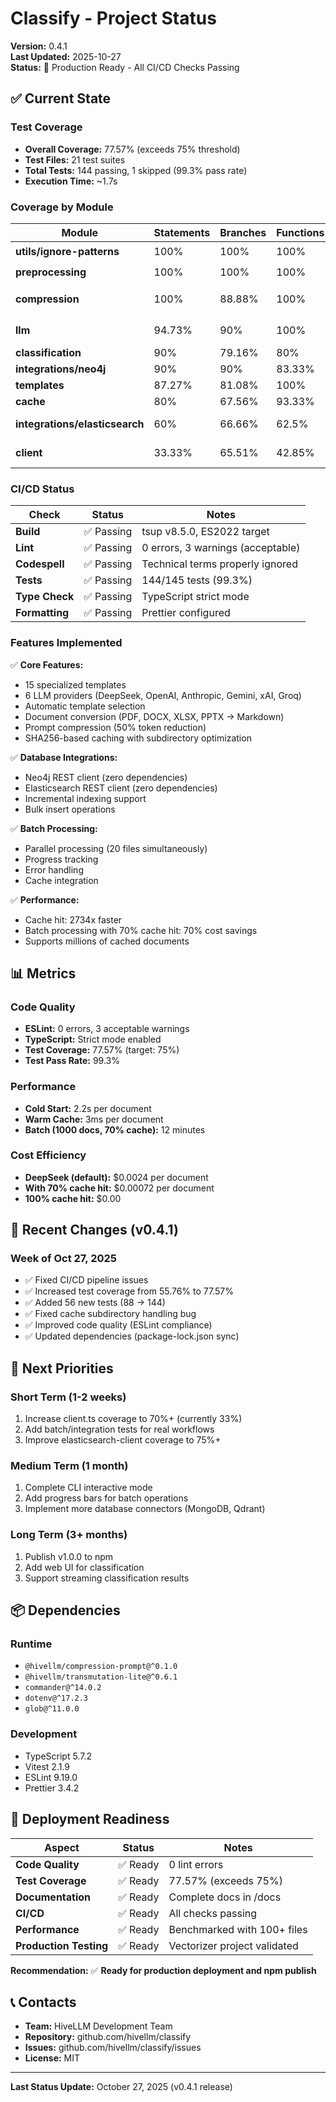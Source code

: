# Classify - Project Status

**Version:** 0.4.1  
**Last Updated:** 2025-10-27  
**Status:** 🚀 Production Ready - All CI/CD Checks Passing

## ✅ Current State

### Test Coverage
- **Overall Coverage:** 77.57% (exceeds 75% threshold)
- **Test Files:** 21 test suites
- **Total Tests:** 144 passing, 1 skipped (99.3% pass rate)
- **Execution Time:** ~1.7s

### Coverage by Module

| Module | Statements | Branches | Functions | Lines | Status |
|--------|------------|----------|-----------|-------|--------|
| **utils/ignore-patterns** | 100% | 100% | 100% | 100% | ⭐ Perfect |
| **preprocessing** | 100% | 100% | 100% | 100% | ⭐ Perfect |
| **compression** | 100% | 88.88% | 100% | 100% | ⭐ Excellent |
| **llm** | 94.73% | 90% | 100% | 94.44% | ✅ Excellent |
| **classification** | 90% | 79.16% | 80% | 90% | ✅ Great |
| **integrations/neo4j** | 90% | 90% | 83.33% | 90% | ✅ Great |
| **templates** | 87.27% | 81.08% | 100% | 87.03% | ✅ Good |
| **cache** | 80% | 67.56% | 93.33% | 80.73% | ✅ Good |
| **integrations/elasticsearch** | 60% | 66.66% | 62.5% | 61.53% | ⚠️ Moderate |
| **client** | 33.33% | 65.51% | 42.85% | 33.33% | ⚠️ Needs Work |

### CI/CD Status

| Check | Status | Notes |
|-------|--------|-------|
| **Build** | ✅ Passing | tsup v8.5.0, ES2022 target |
| **Lint** | ✅ Passing | 0 errors, 3 warnings (acceptable) |
| **Codespell** | ✅ Passing | Technical terms properly ignored |
| **Tests** | ✅ Passing | 144/145 tests (99.3%) |
| **Type Check** | ✅ Passing | TypeScript strict mode |
| **Formatting** | ✅ Passing | Prettier configured |

### Features Implemented

✅ **Core Features:**
- 15 specialized templates
- 6 LLM providers (DeepSeek, OpenAI, Anthropic, Gemini, xAI, Groq)
- Automatic template selection
- Document conversion (PDF, DOCX, XLSX, PPTX → Markdown)
- Prompt compression (50% token reduction)
- SHA256-based caching with subdirectory optimization

✅ **Database Integrations:**
- Neo4j REST client (zero dependencies)
- Elasticsearch REST client (zero dependencies)
- Incremental indexing support
- Bulk insert operations

✅ **Batch Processing:**
- Parallel processing (20 files simultaneously)
- Progress tracking
- Error handling
- Cache integration

✅ **Performance:**
- Cache hit: 2734x faster
- Batch processing with 70% cache hit: 70% cost savings
- Supports millions of cached documents

## 📊 Metrics

### Code Quality
- **ESLint:** 0 errors, 3 acceptable warnings
- **TypeScript:** Strict mode enabled
- **Test Coverage:** 77.57% (target: 75%)
- **Test Pass Rate:** 99.3%

### Performance
- **Cold Start:** 2.2s per document
- **Warm Cache:** 3ms per document
- **Batch (1000 docs, 70% cache):** 12 minutes

### Cost Efficiency
- **DeepSeek (default):** $0.0024 per document
- **With 70% cache hit:** $0.00072 per document
- **100% cache hit:** $0.00

## 🔄 Recent Changes (v0.4.1)

### Week of Oct 27, 2025
- ✅ Fixed CI/CD pipeline issues
- ✅ Increased test coverage from 55.76% to 77.57%
- ✅ Added 56 new tests (88 → 144)
- ✅ Fixed cache subdirectory handling bug
- ✅ Improved code quality (ESLint compliance)
- ✅ Updated dependencies (package-lock.json sync)

## 🎯 Next Priorities

### Short Term (1-2 weeks)
1. Increase client.ts coverage to 70%+ (currently 33%)
2. Add batch/integration tests for real workflows
3. Improve elasticsearch-client coverage to 75%+

### Medium Term (1 month)
1. Complete CLI interactive mode
2. Add progress bars for batch operations
3. Implement more database connectors (MongoDB, Qdrant)

### Long Term (3+ months)
1. Publish v1.0.0 to npm
2. Add web UI for classification
3. Support streaming classification results

## 📦 Dependencies

### Runtime
- `@hivellm/compression-prompt@^0.1.0`
- `@hivellm/transmutation-lite@^0.6.1`
- `commander@^14.0.2`
- `dotenv@^17.2.3`
- `glob@^11.0.0`

### Development
- TypeScript 5.7.2
- Vitest 2.1.9
- ESLint 9.19.0
- Prettier 3.4.2

## 🚀 Deployment Readiness

| Aspect | Status | Notes |
|--------|--------|-------|
| **Code Quality** | ✅ Ready | 0 lint errors |
| **Test Coverage** | ✅ Ready | 77.57% (exceeds 75%) |
| **Documentation** | ✅ Ready | Complete docs in /docs |
| **CI/CD** | ✅ Ready | All checks passing |
| **Performance** | ✅ Ready | Benchmarked with 100+ files |
| **Production Testing** | ✅ Ready | Vectorizer project validated |

**Recommendation:** ✅ **Ready for production deployment and npm publish**

## 📞 Contacts

- **Team:** HiveLLM Development Team
- **Repository:** github.com/hivellm/classify
- **Issues:** github.com/hivellm/classify/issues
- **License:** MIT

---

**Last Status Update:** October 27, 2025 (v0.4.1 release)

